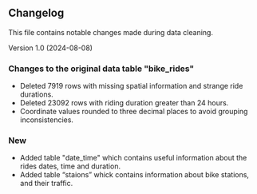 ## Changelog
This file contains notable changes made during data cleaning.

Version 1.0 (2024-08-08)

### Changes to the original data table "bike_rides"
* Deleted 7919 rows with missing spatial information and strange ride durations.
* Deleted 23092 rows with riding duration greater than 24 hours.
* Coordinate values rounded to three decimal places to avoid grouping inconsistencies.

### New
* Added table "date_time" which contains useful information about the rides dates, time and duration.
* Added table “staions” whick contains information about bike stations, and their traffic.
